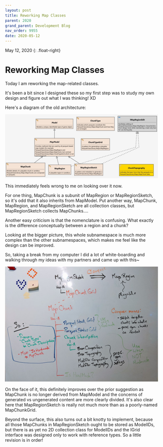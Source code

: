 ```yaml
---
layout: post
title: Reworking Map Classes
parent: 2020
grand_parent: Development Blog
nav_order: 9955
date: 2020-05-12
---
```

May 12, 2020
{: .float-right}

# Reworking Map Classes

Today I am reworking the map-related classes.
 
It's been a bit since I designed these so my first step was to study my own design and figure out what I was thinking!  XD

Here's a diagram of the old architecture:

![A computer-generated diagram of the relationships between Parquet's map classes.](image-2020-05-12_1.jpg)

This immediately feels wrong to me on looking over it now.

For one thing, MapChunk is a subunit of MapRegion or MapRegionSketch, so it's odd that it also inherits from MapModel.
Put another way, MapChunk, MapRegion, and MapRegionSketch are all collection classes, but MapRegionSketch collects MapChunks....

Another easy criticism is that the nomenclature is confusing.  What exactly is the difference conceptually between a region and a chunk?

Looking at the bigger picture, this whole subnamespace is much more complex than the other subnamespaces, which makes me feel like the design can be improved.

So, taking a break from my computer I did a lot of white-boarding and walking through my ideas with my partners and came up with this~

![A hand-drawn diagram of proposed new relationships between Parquet's map classes.](image-2020-05-12_2.jpg)

On the face of it, this definitely improves over the prior suggestion as MapChunk is no longer derived from MapModel and
the concerns of generated vs ungenerated content are more clearly divided.
It's also clear here that MapRegionSketch is really not much more than as a poorly-named MapChunkGrid.

Beyond the surface, this also turns out a bit knotty to implement, because all those MapChunks in MapRegionSketch ought to be stored as ModelIDs, but
there is as yet no 2D collection class for ModelIDs and the IGrid interface was designed only to work with reference types.
So a little revision is in order!
